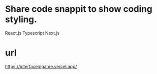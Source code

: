 # Share code snappit to show coding styling.

React.js
Typescript
Next.js

# url

https://interfaceingame.vercel.app/
